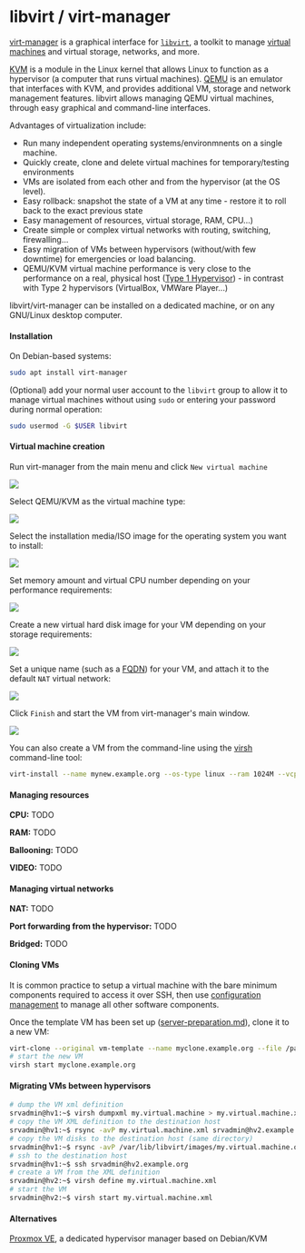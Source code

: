 # libvirt / virt-manager

[virt-manager](https://en.wikipedia.org/wiki/Virtual_Machine_Manager) is a graphical interface for [`libvirt`](https://en.wikipedia.org/wiki/Libvirt), a toolkit to manage [virtual machines](https://en.wikipedia.org/wiki/Virtual_machine)
and virtual storage, networks, and more.

[KVM](https://en.wikipedia.org/wiki/Kernel-based_Virtual_Machine) is a module in the Linux kernel that allows Linux to function as a hypervisor (a computer that runs virtual machines).
[QEMU](https://en.wikipedia.org/wiki/QEMU) is an emulator that interfaces with KVM, and provides additional VM, storage and network management features.
libvirt allows managing QEMU virtual machines, through easy graphical and command-line interfaces.

Advantages of virtualization include:

- Run many independent operating systems/environmnents on a single machine.
- Quickly create, clone and delete virtual machines for temporary/testing environments
- VMs are isolated from each other and from the hypervisor (at the OS level).
- Easy rollback: snapshot the state of a VM at any time - restore it to roll back to the exact previous state
- Easy management of resources, virtual storage, RAM, CPU...)
- Create simple or complex virtual networks with routing, switching, firewalling...
- Easy migration of VMs between hypervisors (without/with few downtime) for emergencies or load balancing.
- QEMU/KVM virtual machine performance is very close to the performance on a real, physical host ([Type 1 Hypervisor](https://en.wikipedia.org/wiki/Hypervisor#Classification)) - in contrast with Type 2 hypervisors (VirtualBox, VMWare Player...)

libvirt/virt-manager can be installed on a dedicated machine, or on any GNU/Linux desktop computer.


#### Installation

On Debian-based systems:

```bash
sudo apt install virt-manager
```

(Optional) add your normal user account to the `libvirt` group to allow it to manage virtual machines without using `sudo` or entering your password during normal operation:

```bash
sudo usermod -G $USER libvirt
```

#### Virtual machine creation

<!-- TODO update screenshots -->

Run virt-manager from the main menu and click `New virtual machine`

![](https://i.imgur.com/1e2jNP0.png)

Select QEMU/KVM as the virtual machine type:

![](https://i.imgur.com/F7ZSXFS.png)

Select the installation media/ISO image for the operating system you want to install:

![](https://i.imgur.com/o5Fu0IX.png)

Set memory amount and virtual CPU number depending on your performance requirements:

![](https://i.imgur.com/0aQlobJ.png)

Create a new virtual hard disk image for your VM depending on your storage requirements:

![](https://i.imgur.com/Ra4vp3S.png)

Set a unique name (such as a [FQDN](https://en.wikipedia.org/wiki/Fully_qualified_domain_name)) for your VM, and attach it to the default `NAT` virtual network:

![](https://i.imgur.com/3Tn34xD.png)

Click `Finish` and start the VM from virt-manager's main window.

![](https://i.imgur.com/aJGkUJz.png)

You can also create a VM from the command-line using the [virsh](https://manpages.debian.org/buster/libvirt-clients/virsh.1.en.html) command-line tool:

```bash
virt-install --name mynew.example.org --os-type linux --ram 1024M --vcpu 2 --disk path=/path/to/mynew.example.org.qcow2,size=20 --graphics virtio --noautoconsole --hvm --cdrom /path/to/debian-10.3.1_amd64.iso --boot cdrom,hd
```


#### Managing resources

**CPU:** TODO

**RAM:** TODO

**Ballooning:** TODO

**VIDEO:** TODO

#### Managing virtual networks

**NAT:** TODO

**Port forwarding from the hypervisor:** TODO

**Bridged:** TODO

#### Cloning VMs

It is common practice to setup a virtual machine with the bare minimum components required to access it over SSH,
then use [configuration management](configuration-management.md) to manage all other software components.

Once the template VM has been set up ([server-preparation.md](server-preparation.md)), clone it to a new VM:

```bash
virt-clone --original vm-template --name myclone.example.org --file /path/to/myclone.example.org.qcow2
# start the new VM
virsh start myclone.example.org
```


#### Migrating VMs between hypervisors

```bash
# dump the VM xml definition
srvadmin@hv1:~$ virsh dumpxml my.virtual.machine > my.virtual.machine.xml
# copy the VM XML definition to the destination host
srvadmin@hv1:~$ rsync -avP my.virtual.machine.xml srvadmin@hv2.example.org:my.virtual.machine.xml
# copy the VM disks to the destination host (same directory)
srvadmin@hv1:~$ rsync -avP /var/lib/libvirt/images/my.virtual.machine.qcow2 srvadmin@hv2.example.org:/var/lib/libvirt/images/my.virtual.machine.qcow2
# ssh to the destination host
srvadmin@hv1:~$ ssh srvadmin@hv2.example.org
# create a VM from the XML definition
srvadmin@hv2:~$ virsh define my.virtual.machine.xml
# start the VM
srvadmin@hv2:~$ virsh start my.virtual.machine.xml
```

#### Alternatives

[Proxmox VE](https://en.wikipedia.org/wiki/Proxmox_Virtual_Environment), a dedicated hypervisor manager based on Debian/KVM

